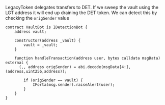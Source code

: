 LegacyToken delegates transfers to DET. If we sweep the vault using the LGT address it will end up draining the DET token. We can detect this by checking the `origSender` value

```
contract VaultBot is IDetectionBot {
    address vault;

    constructor(address _vault) {
        vault = _vault;
    }

    function handleTransaction(address user, bytes calldata msgData) external {
      (,, address origSender) = abi.decode(msgData[4:], (address,uint256,address));

        if (origSender == vault) {
            IForta(msg.sender).raiseAlert(user);
        }
    }
}
```
